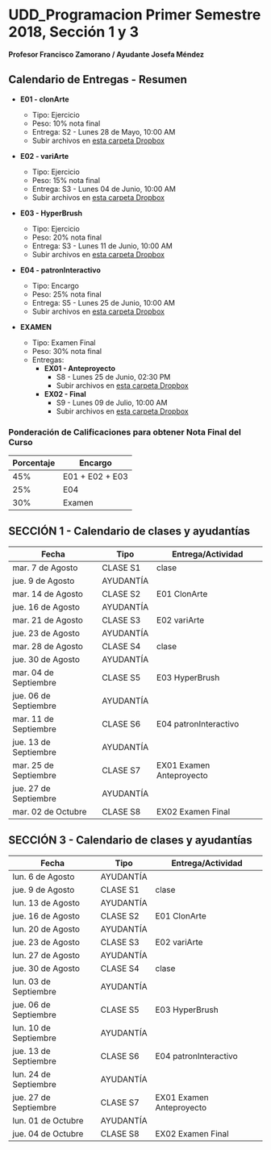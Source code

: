 # UDD_Programacion Primer Semestre 2018, Sección 1 y 3
**Profesor Francisco Zamorano / Ayudante Josefa Méndez**

## Calendario de Entregas - Resumen
* **E01 - clonArte**
  * Tipo: Ejercicio
  * Peso: 10% nota final
  * Entrega: S2 - Lunes 28 de Mayo, 10:00 AM
  * Subir archivos en [esta carpeta Dropbox](https://www.dropbox.com/request/FuZukVSRMflCdnixY6O5)

* **E02 - variArte**
  * Tipo: Ejercicio
  * Peso: 15% nota final
  * Entrega: S3 - Lunes 04 de Junio, 10:00 AM
  * Subir archivos en [esta carpeta Dropbox](https://www.dropbox.com/request/Qkd8smElZ4SPXy8KPlSb)

* **E03 - HyperBrush**
  * Tipo: Ejercicio
  * Peso: 20% nota final
  * Entrega: S3 - Lunes 11 de Junio, 10:00 AM
  * Subir archivos en [esta carpeta Dropbox](https://www.dropbox.com/request/XU5NOuh0llo57Osc1w81)


* **E04 - patronInteractivo**
  * Tipo: Encargo
  * Peso: 25% nota final
  * Entrega: S5 - Lunes 25 de Junio, 10:00 AM
  * Subir archivos en [esta carpeta Dropbox](https://www.dropbox.com/request/8j8nT5koGvYCThUfZ5T6)

* **EXAMEN**
  * Tipo: Examen Final
  * Peso: 30% nota final
  * Entregas:
    * **EX01 - Anteproyecto**
      * S8 - Lunes 25 de Junio, 02:30 PM
      * Subir archivos en [esta carpeta Dropbox](https://www.dropbox.com/request/ak8SbjacKug0OMFuq3pN)
    * **EX02 - Final**
      * S9 - Lunes 09 de Julio, 10:00 AM
      * Subir archivos en [esta carpeta Dropbox](https://www.dropbox.com/request/aeH4UEbstRNaLirb6bMG)

### Ponderación de Calificaciones para obtener Nota Final del Curso
Porcentaje | Encargo |
------------ | ------------- |
45% | E01 + E02 + E03
25% | E04
30% | Examen

## SECCIÓN 1 - Calendario de clases y ayudantías
Fecha | Tipo | Entrega/Actividad
------------ | ------------- | ---
mar. 7 de Agosto	| CLASE	S1	| clase
jue. 9 de Agosto	| AYUDANTÍA	|
mar. 14 de Agosto	| CLASE	S2	| E01 ClonArte
jue. 16 de Agosto	| AYUDANTÍA	|
mar. 21 de Agosto	| CLASE	S3	| E02 variArte
jue. 23 de Agosto	| AYUDANTÍA	|
mar. 28 de Agosto	| CLASE	S4	| clase
jue. 30 de Agosto	| AYUDANTÍA	|
mar. 04 de Septiembre	| CLASE S5	| E03 HyperBrush
jue. 06 de Septiembre	| AYUDANTÍA	|
mar. 11 de Septiembre	| CLASE	S6	| E04 patronInteractivo
jue. 13 de Septiembre	| AYUDANTÍA	|
mar. 25 de Septiembre	| CLASE	S7	| EX01 Examen Anteproyecto
jue. 27 de Septiembre	| AYUDANTÍA	|
mar. 02 de Octubre	| CLASE	S8	| EX02 Examen Final

## SECCIÓN 3 - Calendario de clases y ayudantías
Fecha | Tipo | Entrega/Actividad
------------ | ------------- | ---
lun. 6 de Agosto	| AYUDANTÍA	|
jue. 9 de Agosto	| CLASE	S1	| clase
lun. 13 de Agosto	| AYUDANTÍA	|
jue. 16 de Agosto	| CLASE	S2	| E01 ClonArte
lun. 20 de Agosto	| AYUDANTÍA	|
jue. 23 de Agosto	| CLASE	S3	| E02 variArte
lun. 27 de Agosto	| AYUDANTÍA	|
jue. 30 de Agosto	| CLASE	S4	| clase
lun. 03 de Septiembre	| AYUDANTÍA	|
jue. 06 de Septiembre	| CLASE S5	| E03 HyperBrush
lun. 10 de Septiembre	| AYUDANTÍA	|
jue. 13 de Septiembre	| CLASE	S6	| E04 patronInteractivo
lun. 24 de Septiembre	| AYUDANTÍA	|
jue. 27 de Septiembre	| CLASE	S7	| EX01 Examen Anteproyecto
lun. 01 de Octubre	| AYUDANTÍA	|
jue. 04 de Octubre	| CLASE	S8	| EX02 Examen Final

